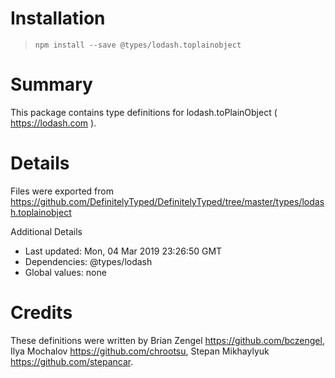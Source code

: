 # Installation
> `npm install --save @types/lodash.toplainobject`

# Summary
This package contains type definitions for lodash.toPlainObject ( https://lodash.com ).

# Details
Files were exported from https://github.com/DefinitelyTyped/DefinitelyTyped/tree/master/types/lodash.toplainobject

Additional Details
 * Last updated: Mon, 04 Mar 2019 23:26:50 GMT
 * Dependencies: @types/lodash
 * Global values: none

# Credits
These definitions were written by Brian Zengel <https://github.com/bczengel>, Ilya Mochalov <https://github.com/chrootsu>, Stepan Mikhaylyuk <https://github.com/stepancar>.
